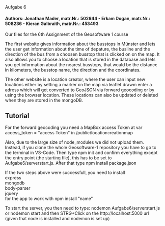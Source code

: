 </strong></h1>Aufgabe 6</strong></h1>
<h4>Authors:  Jonathan Mader, matr.Nr.: 502644 - Erkam Dogan, matr.Nr.: 508236 -  Kieran Galbraith, matr.Nr.: 453493</h4>

Our files for the 6th Assignment of the Geosoftware 1 course

The first website gives information about the busstops in Münster and lets the user get information about the time of depature,
the busline and the direction of the bus from a choosen busstop that is clicked on on the map.
It also allows you to choose a location that is stored in the database and lets you get information about the
nearest busstops, that would be the distance in kilometers, the busstop name, the direction and the coordinates.

The other website is a location creator, where the user can input new locations either by setting a marker on the map via leaflet drawm
enter a adress which will get converted to GeoJSON via forward geocoding or by using the browser location. These locations can also be updated
or deleted when they are stored in the mongoDB.

<h2>Tutorial</h2>

For the forward geocoding you need a MapBox access Token at var access_token = "access Token" in /public/locationcreationmap

Also, due to the large size of node_modules we did not upload them. Instead, if you clone the whole Geosoftware-1 repository you have to go to the terminal in VS-Code.
Then type npm init and confirm everything except the entry point (the starting file), this has to be set to Aufgabe6/serverstart.js.
After that type npm install package.json

If the two steps above were successfull, you need to install <br>
express <br>
mongodb <br>
body-parser <br>
jquery <br>
for the app to work with npm install "name"

To start the server, you then need to type: nodemon Aufgabe6/serverstart.js or nodemon start and then STRG+Click on the http://localhost:5000 url (given that node is installed and nodemon is set up)

